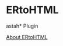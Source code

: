 # ERtoHTML

astah* Plugin

[About ERtoHTML](https://kumonosu.cloudsquare.jp/program/astah/erentitytohtml/)
